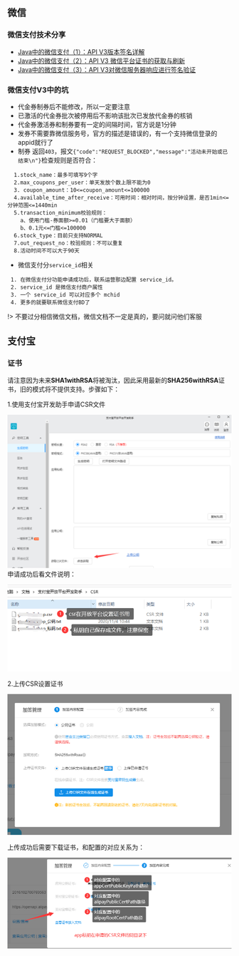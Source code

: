 ## 微信
### 微信支付技术分享
- [Java中的微信支付（1）：API V3版本签名详解](https://mp.weixin.qq.com/s/iiTCr57FgbAb6s0P0hT-9Q)
- [Java中的微信支付（2）：API V3 微信平台证书的获取与刷新](https://mp.weixin.qq.com/s/O_YcnIRcl2MltElBupm3Hg)
- [Java中的微信支付（3）：API V3对微信服务器响应进行签名验证](https://mp.weixin.qq.com/s/cb2eTTRjHifNYUGpQETMCQ)
### 微信支付V3中的坑
- 代金券制券后不能修改，所以一定要注意
- 已激活的代金券批次被停用后不影响该批次已发放代金券的核销 
- 代金券激活券和制券要有一定的间隔时间，官方说是1分钟
- 发券不需要靠微信服务号，官方的描述是错误的，有一个支持微信登录的appid就行了
- 制券 返回`403`，报文`{"code":"REQUEST_BLOCKED","message":"活动未开始或已结束\n"}`检查规则是否符合：
 ```
   1.stock_name：最多可填写9个字
   2.max_coupons_per_user：单天发放个数上限不能为0
   3. coupon_amount：10<=coupon_amount<=100000
   4.available_time_after_receive：可用时间：相对时间，按分钟设置，是否1min<=分钟范围<=1440min
   5.transaction_minimum校验规则：
     a、使用门槛-券面额>=0.01（门槛要大于面额）
     b、0.1元<=门槛<=100000
   6.stock_type：目前只支持NORMAL
   7.out_request_no：校验规则：不可以重复
   8.活动时间不可以大于90天 
 ```
- 微信支付分`service_id`相关
```
 1. 在微信支付分功能申请成功后，联系运营那边配置 service_id。
 2. service_id 是微信支付商户属性
 3. 一个 service_id 可以对应多个 mchid
 4. 更多的就要联系微信支付BD了
```

!> 不要过分相信微信文档，微信文档不一定是真的，要问就问他们客服

## 支付宝

### 证书

请注意因为未来**SHA1withRSA**将被淘汰，因此采用最新的**SHA256withRSA**证书，旧的模式将不提供支持。步骤如下：

1.使用支付宝开发助手申请CSR文件

![先申请密钥对，再申请csr](./img/csr.png)
申请成功后看文件说明：

![](./img/file_info.png)

2.上传CSR设置证书

![](./img/set.png)

上传成功后需要下载证书，和配置的对应关系为：

![](./img/cert_path.png)

